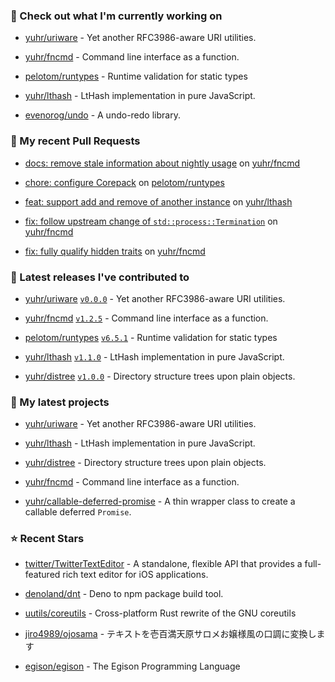 ### 👷 Check out what I'm currently working on



- [yuhr/uriware](https://github.com/yuhr/uriware) - Yet another RFC3986-aware URI utilities.

- [yuhr/fncmd](https://github.com/yuhr/fncmd) - Command line interface as a function.

- [pelotom/runtypes](https://github.com/pelotom/runtypes) - Runtime validation for static types

- [yuhr/lthash](https://github.com/yuhr/lthash) - LtHash implementation in pure JavaScript.

- [evenorog/undo](https://github.com/evenorog/undo) - A undo-redo library.

### 🔨 My recent Pull Requests



- [docs: remove stale information about nightly usage](https://github.com/yuhr/fncmd/pull/29) on [yuhr/fncmd](https://github.com/yuhr/fncmd)

- [chore: configure Corepack](https://github.com/pelotom/runtypes/pull/304) on [pelotom/runtypes](https://github.com/pelotom/runtypes)

- [feat: support add and remove of another instance](https://github.com/yuhr/lthash/pull/1) on [yuhr/lthash](https://github.com/yuhr/lthash)

- [fix: follow upstream change of `std::process::Termination`](https://github.com/yuhr/fncmd/pull/26) on [yuhr/fncmd](https://github.com/yuhr/fncmd)

- [fix: fully qualify hidden traits](https://github.com/yuhr/fncmd/pull/25) on [yuhr/fncmd](https://github.com/yuhr/fncmd)

### 🔭 Latest releases I've contributed to



- [yuhr/uriware](https://github.com/yuhr/uriware) [`v0.0.0`](https://github.com/yuhr/uriware/releases/tag/v0.0.0) - Yet another RFC3986-aware URI utilities.

- [yuhr/fncmd](https://github.com/yuhr/fncmd) [`v1.2.5`](https://github.com/yuhr/fncmd/releases/tag/v1.2.5) - Command line interface as a function.

- [pelotom/runtypes](https://github.com/pelotom/runtypes) [`v6.5.1`](https://github.com/pelotom/runtypes/releases/tag/v6.5.1) - Runtime validation for static types

- [yuhr/lthash](https://github.com/yuhr/lthash) [`v1.1.0`](https://github.com/yuhr/lthash/releases/tag/v1.1.0) - LtHash implementation in pure JavaScript.

- [yuhr/distree](https://github.com/yuhr/distree) [`v1.0.0`](https://github.com/yuhr/distree/releases/tag/v1.0.0) - Directory structure trees upon plain objects.

### 🌱 My latest projects



- [yuhr/uriware](https://github.com/yuhr/uriware) - Yet another RFC3986-aware URI utilities.

- [yuhr/lthash](https://github.com/yuhr/lthash) - LtHash implementation in pure JavaScript.

- [yuhr/distree](https://github.com/yuhr/distree) - Directory structure trees upon plain objects.

- [yuhr/fncmd](https://github.com/yuhr/fncmd) - Command line interface as a function.

- [yuhr/callable-deferred-promise](https://github.com/yuhr/callable-deferred-promise) - A thin wrapper class to create a callable deferred `Promise`.

### ⭐ Recent Stars



- [twitter/TwitterTextEditor](https://github.com/twitter/TwitterTextEditor) - A standalone, flexible API that provides a full-featured rich text editor for iOS applications.

- [denoland/dnt](https://github.com/denoland/dnt) - Deno to npm package build tool.

- [uutils/coreutils](https://github.com/uutils/coreutils) - Cross-platform Rust rewrite of the GNU coreutils

- [jiro4989/ojosama](https://github.com/jiro4989/ojosama) - テキストを壱百満天原サロメお嬢様風の口調に変換します

- [egison/egison](https://github.com/egison/egison) - The Egison Programming Language